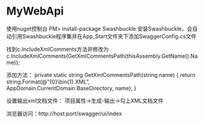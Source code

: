 # MyWebApi

使用nuget控制台
PM> install-package Swashbuckle
安装Swashbuckle，会自动引用Swashbuckle程序集并在App_Start文件夹下添加SwaggerConfig.cs文件

找到c.IncludeXmlComments方法并修改为 c.IncludeXmlComments(GetXmlCommentsPath(thisAssembly.GetName().Name));

添加方法：
private static string GetXmlCommentsPath(string name)
{
  return string.Format(@"{0}\bin\{1}.XML", AppDomain.CurrentDomain.BaseDirectory, name);
}

设置输出xml文档文件：
项目属性->生成-输出->勾上XML文档文件

浏览器访问：http://host:port/swagger/ui/index
